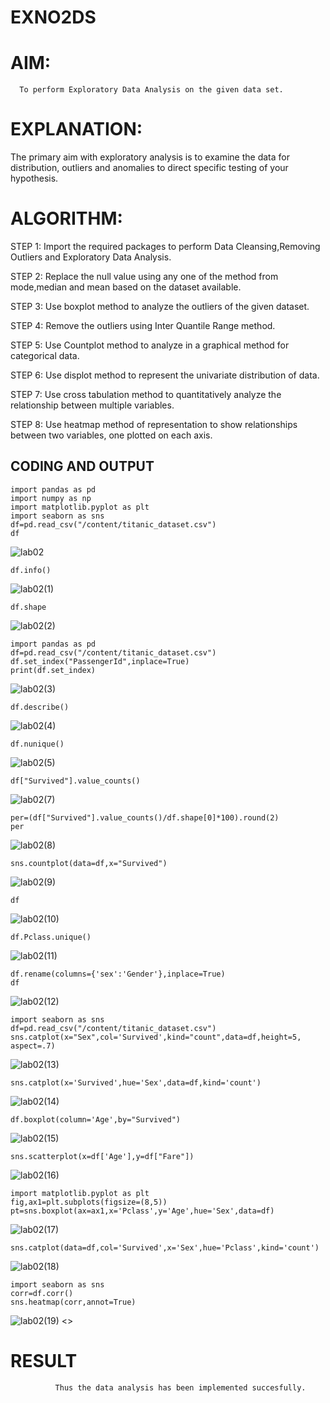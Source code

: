 # EXNO2DS
# AIM:
      To perform Exploratory Data Analysis on the given data set.
      
# EXPLANATION:
  The primary aim with exploratory analysis is to examine the data for distribution, outliers and anomalies to direct specific testing of your hypothesis.
  
# ALGORITHM:
STEP 1: Import the required packages to perform Data Cleansing,Removing Outliers and Exploratory Data Analysis.

STEP 2: Replace the null value using any one of the method from mode,median and mean based on the dataset available.

STEP 3: Use boxplot method to analyze the outliers of the given dataset.

STEP 4: Remove the outliers using Inter Quantile Range method.

STEP 5: Use Countplot method to analyze in a graphical method for categorical data.

STEP 6: Use displot method to represent the univariate distribution of data.

STEP 7: Use cross tabulation method to quantitatively analyze the relationship between multiple variables.

STEP 8: Use heatmap method of representation to show relationships between two variables, one plotted on each axis.

## CODING AND OUTPUT
```
import pandas as pd
import numpy as np
import matplotlib.pyplot as plt
import seaborn as sns
df=pd.read_csv("/content/titanic_dataset.csv")
df
```
![lab02](https://github.com/AkshayalakshmiVS/EXNO2DS/assets/128115963/ad910c75-3f6b-455d-be51-ac5cc92b7482)

```
df.info()
```
![lab02(1)](https://github.com/AkshayalakshmiVS/EXNO2DS/assets/128115963/ffdc7bf5-442d-46d4-bb90-582ef03adf8b)

```
df.shape
```
![lab02(2)](https://github.com/AkshayalakshmiVS/EXNO2DS/assets/128115963/67cef4ed-e81c-48f4-a2b7-9774461c2409)

```
import pandas as pd
df=pd.read_csv("/content/titanic_dataset.csv")
df.set_index("PassengerId",inplace=True)
print(df.set_index)
```
![lab02(3)](https://github.com/AkshayalakshmiVS/EXNO2DS/assets/128115963/34f3bcbf-a69b-47a9-9cc7-3b8fc59df9f9)

```
df.describe()
```
![lab02(4)](https://github.com/AkshayalakshmiVS/EXNO2DS/assets/128115963/8c940ad5-ebd1-4594-be50-1b8a4de34e36)

```
df.nunique()
```
![lab02(5)](https://github.com/AkshayalakshmiVS/EXNO2DS/assets/128115963/f88906c6-9297-492f-9503-3f61d38ac697)

```
df["Survived"].value_counts()
```
![lab02(7)](https://github.com/AkshayalakshmiVS/EXNO2DS/assets/128115963/00a55ce8-85c3-4cec-bd0f-be69931bdca1)

```
per=(df["Survived"].value_counts()/df.shape[0]*100).round(2)
per
```
![lab02(8)](https://github.com/AkshayalakshmiVS/EXNO2DS/assets/128115963/90af63f2-93ee-449b-bc9f-a1506e776d20)

```
sns.countplot(data=df,x="Survived")
```

![lab02(9)](https://github.com/AkshayalakshmiVS/EXNO2DS/assets/128115963/823090a7-7559-45ff-a7e1-a41ecce49ae0)

```
df
```
![lab02(10)](https://github.com/AkshayalakshmiVS/EXNO2DS/assets/128115963/9510f440-d240-4cb1-84c5-533ae425e724)

```
df.Pclass.unique()
```

![lab02(11)](https://github.com/AkshayalakshmiVS/EXNO2DS/assets/128115963/14faf5e5-c191-4eaa-8549-2699d83198c0)

```
df.rename(columns={'sex':'Gender'},inplace=True)
df
```
![lab02(12)](https://github.com/AkshayalakshmiVS/EXNO2DS/assets/128115963/52c3b934-6a43-4f63-9252-d7d0d9bb5e1d)

```
import seaborn as sns
df=pd.read_csv("/content/titanic_dataset.csv")
sns.catplot(x="Sex",col='Survived',kind="count",data=df,height=5, aspect=.7)
```
![lab02(13)](https://github.com/AkshayalakshmiVS/EXNO2DS/assets/128115963/76d50ddb-0064-4867-af85-62136eb56edf)

```
sns.catplot(x='Survived',hue='Sex',data=df,kind='count')
```
![lab02(14)](https://github.com/AkshayalakshmiVS/EXNO2DS/assets/128115963/3296021c-6de4-4ed8-9a04-4937be5ce50c)

```
df.boxplot(column='Age',by="Survived")
```
![lab02(15)](https://github.com/AkshayalakshmiVS/EXNO2DS/assets/128115963/e10fe226-cce7-4eaf-9b5f-dbac11d20928)

```
sns.scatterplot(x=df['Age'],y=df["Fare"])
```
![lab02(16)](https://github.com/AkshayalakshmiVS/EXNO2DS/assets/128115963/98e64c92-8ff9-4276-8de1-6c53b369ab92)
```
import matplotlib.pyplot as plt
fig,ax1=plt.subplots(figsize=(8,5))
pt=sns.boxplot(ax=ax1,x='Pclass',y='Age',hue='Sex',data=df)
```
![lab02(17)](https://github.com/AkshayalakshmiVS/EXNO2DS/assets/128115963/154a4ef6-44c9-4451-8f71-c6c72957a48e)

```
sns.catplot(data=df,col='Survived',x='Sex',hue='Pclass',kind='count')
```
![lab02(18)](https://github.com/AkshayalakshmiVS/EXNO2DS/assets/128115963/34e25f68-d33b-441d-a781-73bf9fe64e80)



```
import seaborn as sns
corr=df.corr()
sns.heatmap(corr,annot=True)
```
![lab02(19)](https://github.com/AkshayalakshmiVS/EXNO2DS/assets/128115963/26c8e6cf-a84f-46ea-870f-f5e8a43924af)
        <<INCLUDE YOUR RESULT HERE>>

# RESULT
              Thus the data analysis has been implemented succesfully.
